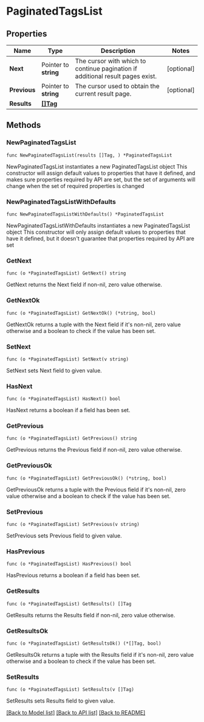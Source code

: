# PaginatedTagsList

## Properties

Name | Type | Description | Notes
------------ | ------------- | ------------- | -------------
**Next** | Pointer to **string** | The cursor with which to continue pagination if additional result pages exist. | [optional] 
**Previous** | Pointer to **string** | The cursor used to obtain the current result page. | [optional] 
**Results** | [**[]Tag**](Tag.md) |  | 

## Methods

### NewPaginatedTagsList

`func NewPaginatedTagsList(results []Tag, ) *PaginatedTagsList`

NewPaginatedTagsList instantiates a new PaginatedTagsList object
This constructor will assign default values to properties that have it defined,
and makes sure properties required by API are set, but the set of arguments
will change when the set of required properties is changed

### NewPaginatedTagsListWithDefaults

`func NewPaginatedTagsListWithDefaults() *PaginatedTagsList`

NewPaginatedTagsListWithDefaults instantiates a new PaginatedTagsList object
This constructor will only assign default values to properties that have it defined,
but it doesn't guarantee that properties required by API are set

### GetNext

`func (o *PaginatedTagsList) GetNext() string`

GetNext returns the Next field if non-nil, zero value otherwise.

### GetNextOk

`func (o *PaginatedTagsList) GetNextOk() (*string, bool)`

GetNextOk returns a tuple with the Next field if it's non-nil, zero value otherwise
and a boolean to check if the value has been set.

### SetNext

`func (o *PaginatedTagsList) SetNext(v string)`

SetNext sets Next field to given value.

### HasNext

`func (o *PaginatedTagsList) HasNext() bool`

HasNext returns a boolean if a field has been set.

### GetPrevious

`func (o *PaginatedTagsList) GetPrevious() string`

GetPrevious returns the Previous field if non-nil, zero value otherwise.

### GetPreviousOk

`func (o *PaginatedTagsList) GetPreviousOk() (*string, bool)`

GetPreviousOk returns a tuple with the Previous field if it's non-nil, zero value otherwise
and a boolean to check if the value has been set.

### SetPrevious

`func (o *PaginatedTagsList) SetPrevious(v string)`

SetPrevious sets Previous field to given value.

### HasPrevious

`func (o *PaginatedTagsList) HasPrevious() bool`

HasPrevious returns a boolean if a field has been set.

### GetResults

`func (o *PaginatedTagsList) GetResults() []Tag`

GetResults returns the Results field if non-nil, zero value otherwise.

### GetResultsOk

`func (o *PaginatedTagsList) GetResultsOk() (*[]Tag, bool)`

GetResultsOk returns a tuple with the Results field if it's non-nil, zero value otherwise
and a boolean to check if the value has been set.

### SetResults

`func (o *PaginatedTagsList) SetResults(v []Tag)`

SetResults sets Results field to given value.



[[Back to Model list]](../README.md#documentation-for-models) [[Back to API list]](../README.md#documentation-for-api-endpoints) [[Back to README]](../README.md)



